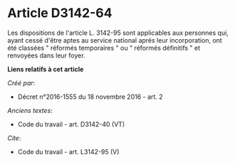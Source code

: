 # Article D3142-64

Les dispositions de l'article L. 3142-95 sont applicables aux personnes qui, ayant cessé d'être aptes au service national
après leur incorporation, ont été classées " réformés temporaires " ou " réformés définitifs " et renvoyées dans leur foyer.

**Liens relatifs à cet article**

_Créé par_:

  - Décret n°2016-1555 du 18 novembre 2016 - art. 2

_Anciens textes_:

  - Code du travail - art. D3142-40 (VT)

_Cite_:

  - Code du travail - art. L3142-95 (V)
